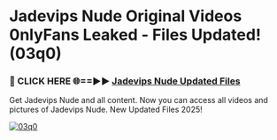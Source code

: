 # Jadevips Nude Original Videos 0nlyFans Leaked - Files Updated! (03q0)

<h3>🔴 CLICK HERE 🌐==►► <a href="https://tinyurl.com/yc6ubb5a" rel="nofollow">Jadevips Nude Updated Files</a></h3>

Get Jadevips Nude and all content. Now you can access all videos and pictures of Jadevips Nude. New Updated Files 2025!

[![03q0](https://i.imgur.com/7eu0CRL.gif)](https://tinyurl.com/yc6ubb5a)
